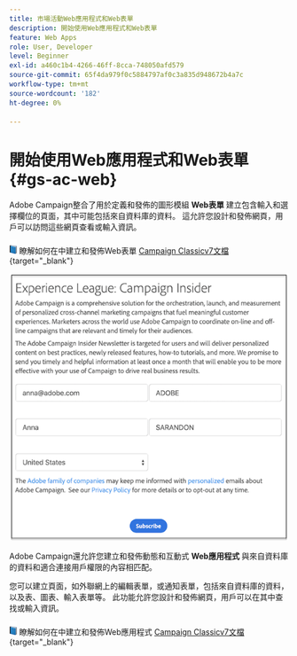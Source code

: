```yaml
---
title: 市場活動Web應用程式和Web表單
description: 開始使用Web應用程式和Web表單
feature: Web Apps
role: User, Developer
level: Beginner
exl-id: a460c1b4-4266-46ff-8cca-748050afd579
source-git-commit: 65f4da979f0c5884797af0c3a835d948672b4a7c
workflow-type: tm+mt
source-wordcount: '182'
ht-degree: 0%

---
```


# 開始使用Web應用程式和Web表單{#gs-ac-web}

Adobe Campaign整合了用於定義和發佈的圖形模組 **Web表單** 建立包含輸入和選擇欄位的頁面，其中可能包括來自資料庫的資料。 這允許您設計和發佈網頁，用戶可以訪問這些網頁查看或輸入資訊。

![](../assets/do-not-localize/book.png) 瞭解如何在中建立和發佈Web表單 [Campaign Classicv7文檔](https://experienceleague.adobe.com/docs/campaign-classic/using/designing-content/web-forms/about-web-forms.html#designing-content){target="_blank"}

![](assets/sample.png)

Adobe Campaign還允許您建立和發佈動態和互動式 **Web應用程式** 與來自資料庫的資料和適合連接用戶權限的內容相匹配。

您可以建立頁面，如外聯網上的編輯表單，或通知表單，包括來自資料庫的資料，以及表、圖表、輸入表單等。 此功能允許您設計和發佈網頁，用戶可以在其中查找或輸入資訊。

![](../assets/do-not-localize/book.png) 瞭解如何在中建立和發佈Web應用程式 [Campaign Classicv7文檔](https://experienceleague.adobe.com/docs/campaign-classic/using/designing-content/web-applications/about-web-applications.html#designing-content){target="_blank"}

